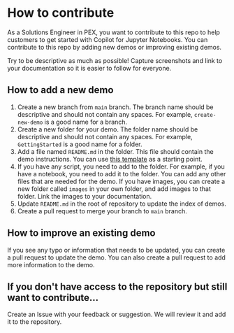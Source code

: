 # How to contribute

As a Solutions Engineer in PEX, you want to contribute to this repo to help customers to get started with Copilot for Jupyter Notebooks. You can contribute to this repo by adding new demos or improving existing demos.

Try to be descriptive as much as possible! Capture screenshots and link to your documentation so it is easier to follow for everyone.

## How to add a new demo

1. Create a new branch from `main` branch. The branch name should be descriptive and should not contain any spaces. For example, `create-new-demo` is a good name for a branch.
2. Create a new folder for your demo. The folder name should be descriptive and should not contain any spaces. For example, `GettingStarted` is a good name for a folder.
3. Add a file named `README.md` in the folder. This file should contain the demo instructions. You can use [this template](README_TEMPLATE.md) as a starting point.
4. If you have any script, you need to add to the folder. For example, if you have a notebook, you need to add it to the folder. You can add any other files that are needed for the demo. If you have images, you can create a new folder called `images` in your own folder, and add images to that folder. Link the images to your documentation.
5. Update `README.md` in the root of repository to update the index of demos.
6. Create a pull request to merge your branch to `main` branch.

## How to improve an existing demo

If you see any typo or information that needs to be updated, you can create a pull request to update the demo. You can also create a pull request to add more information to the demo.

## If you don't have access to the repository but still want to contribute...

Create an Issue with your feedback or suggestion. We will review it and add it to the repository.

